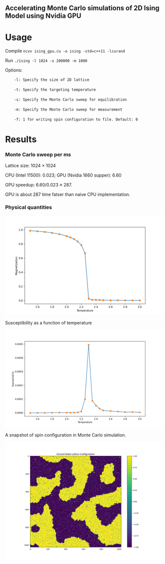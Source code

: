 ## Accelerating Monte Carlo simulations of 2D Ising Model using Nvidia GPU

# Usage

Compile `ncvv ising_gpu.cu -o ising -std=c++11 -lcurand`

Run `./ising -l 1024 -s 200000 -m 1000`

Options: 

~~~
    -l: Specify the size of 2D lattice

    -t: Specify the targeting temperature 
    
    -s: Specify the Monte Carlo sweep for equilibration
    
    -m: Specify the Monte Carlo sweep for measurement
    
    -f: 1 for writing spin configuration to file. Default: 0 
~~~
       

# Results

### Monte Carlo sweep per ms

Lattice size: 1024 $\times$ 1024

CPU (Intel 11500):  0.023; GPU (Nvidia 1660 supper): 6.60

GPU speedup: 6.60/0.023 $\approx$ 287.

GPU is about 287 time fatser than naive CPU implementation.  
 
### Physical quantities

![mag](./images/magnetization.png)

Susceptibility as a function of temperature

![chi](./images/chi.png)


A snapshot of spin configuration in Monte Carlo simulation. 

![spin_config](./images/spin_config.png)